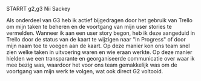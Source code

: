 STARRT g2,g3 Nii Sackey

Als onderdeel van G3 heb ik actief bijgedragen door het gebruik van Trello om mijn taken te beheren en de voortgang van mijn user stories te vermelden. Wanneer ik aan een user story begon, heb ik deze aangeduid in Trello door de status van de kaart te wijzigen naar "In Progress" of door mijn naam toe te voegen aan de kaart. Op deze manier kon ons team snel zien welke taken in uitvoering waren en wie eraan werkte.
 Op deze manier hielden we een transparante en georganiseerde communicatie over waar ik mee bezig was, waardoor het voor ons team gemakkelijk was om de voortgang van mijn werk te volgen, wat ook direct G2 voltooid.
